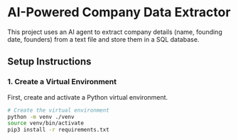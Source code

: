 # AI-Powered Company Data Extractor

This project uses an AI agent to extract company details (name, founding date, founders) from a text file and store them in a SQL database. 

## Setup Instructions

### 1. Create a Virtual Environment
First, create and activate a Python virtual environment.

```bash
# Create the virtual environment
python -m venv ./venv
source venv/bin/activate
pip3 install -r requirements.txt
```

